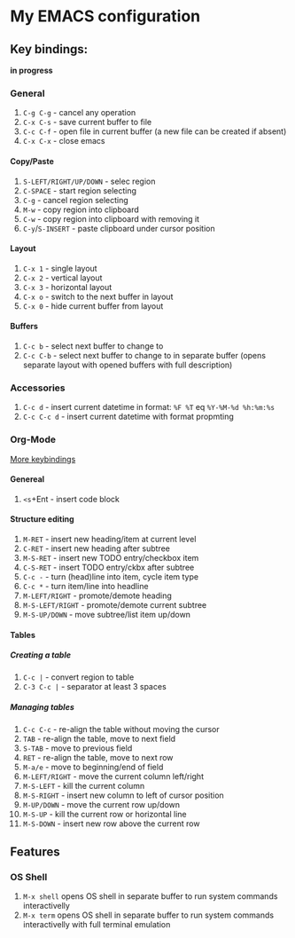 # My EMACS configuration

## Key bindings:

__in progress__

### General

1. `C-g C-g` - cancel any operation
2. `C-x C-s` - save current buffer to file
3. `C-c C-f` - open file in current buffer (a new file can be created if absent)
4. `C-x C-x` - close emacs

#### Copy/Paste

1. `S-LEFT/RIGHT/UP/DOWN` - selec region
2. `C-SPACE` - start region selecting
3. `C-g` - cancel region selecting
4. `M-w` - copy region into clipboard
5. `C-w` - copy region into clipboard with removing it
6. `C-y`/`S-INSERT` - paste clipboard under cursor position

#### Layout

1. `C-x 1` - single layout
2. `C-x 2` - vertical layout
3. `C-x 3` - horizontal layout
4. `C-x o` - switch to the next buffer in layout
5. `C-x 0` - hide current buffer from layout

#### Buffers

1. `C-c b` - select next buffer to change to
2. `C-c C-b` - select next buffer to change to in separate buffer (opens separate layout with opened buffers with full description)

### Accessories

1. `C-c d` - insert current datetime in format: `%F %T` eq `%Y-%M-%d %h:%m:%s`
2. `C-c C-c d` - insert current datetime with format propmting

### Org-Mode

[More keybindings](https://orgmode.org/worg/orgcard.html)

#### Genereal

1. `<s`+Ent - insert code block

#### Structure editing

1. `M-RET` - insert new heading/item at current level
2. `C-RET` - insert new heading after subtree
3. `M-S-RET` - insert new TODO entry/checkbox item
4. `C-S-RET` - insert TODO entry/ckbx after subtree
5. `C-c -` - turn (head)line into item, cycle item type
6. `C-c *` - turn item/line into headline
7. `M-LEFT/RIGHT` - promote/demote heading
8. `M-S-LEFT/RIGHT` - promote/demote current subtree
9. `M-S-UP/DOWN` - move subtree/list item up/down

#### Tables

##### Creating a table

1. `C-c |` - convert region to table
2. `C-3 C-c |` - separator at least 3 spaces

##### Managing tables

1. `C-c C-c` - re-align the table without moving the cursor
2. `TAB` - re-align the table, move to next field
3. `S-TAB` - move to previous field
4. `RET` - re-align the table, move to next row
5. `M-a/e` - move to beginning/end of field
6. `M-LEFT/RIGHT` - move the current column left/right
7. `M-S-LEFT` - kill the current column
8. `M-S-RIGHT` - insert new column to left of cursor position
9. `M-UP/DOWN` - move the current row up/down
10. `M-S-UP` - kill the current row or horizontal line
11. `M-S-DOWN` - insert new row above the current row

## Features

### OS Shell

1. `M-x shell` opens OS shell in separate buffer to run system commands interactivelly
2. `M-x term` opens OS shell in separate buffer to run system commands interactivelly with full terminal emulation
